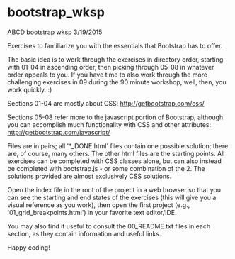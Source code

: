 # bootstrap_wksp
ABCD bootstrap wksp 3/19/2015

Exercises to familiarize you with the essentials that Bootstrap has to offer.

The basic idea is to work through the exercises in directory order, starting
with 01-04 in ascending order, then picking through 05-08 in whatever order appeals
to you. If you have time to also work through the more challenging exercises in 
09 during the 90 minute workshop, well, then, you work quickly. :)

Sections 01-04 are mostly about CSS: http://getbootstrap.com/css/

Sections 05-08 refer more to the javascript portion of Bootstrap, although you can
accomplish much functionality with CSS and other attributes:
http://getbootstrap.com/javascript/

Files are in pairs; all '*_DONE.html' files contain one possible solution; there
are, of course, many others. The other html files are the starting points. All
exercises can be completed with CSS classes alone, but can also instead be 
completed with bootstrap.js - or some combination of the 2. The solutions 
provided are almost exclusively CSS solutions.

Open the index file in the root of the project in a web browser so that you can
see the starting and end states of the exercises (this will give you a visual 
reference as you work), then open the first project (e.g., '01_grid_breakpoints.html') 
in your favorite text editor/IDE. 
 
You may also find it useful to consult the 00_README.txt files in each section, 
as they contain information and useful links.

Happy coding!
